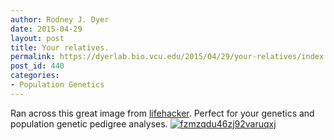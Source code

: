 ```yaml
---
author: Rodney J. Dyer
date: 2015-04-29
layout: post
title: Your relatives.
permalink: https://dyerlab.bio.vcu.edu/2015/04/29/your-relatives/index.html
post_id: 440
categories: 
- Population Genetics
---
```

Ran across this great image from 
[lifehacker](http://lifehacker.com/second-cousins-once-removed-and-more-explained-in-1661572056?utm_campaign=socialflow_lifehacker_facebook&utm_source=lifehacker_facebook&utm_medium=socialflow).  Perfect for your genetics and population genetic pedigree analyses.
[![fzmzqdu46zj92varuqxj](http://dyerlab.bio.vcu.edu/wp-content/uploads/sites/4831/2015/04/fzmzqdu46zj92varuqxj.gif)](http://lifehacker.com/second-cousins-once-removed-and-more-explained-in-1661572056?utm_campaign=socialflow_lifehacker_facebook&utm_source=lifehacker_facebook&utm_medium=socialflow)
